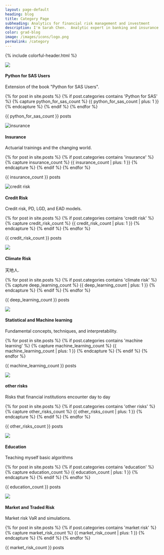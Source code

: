 ```yaml
---
layout: page-default
heading: blog
title: Category Page
subheading: Analytics for financial risk management and investment
description: I'm Sarah Chen.  Analytic expert in banking and insurance.
color: grad-blog
image: /images/icons/logo.png
permalink: /category
---
```


{% include colorful-header.html %}

<div class="home-container">
  <div class="home-articles">
    <div class="home-wrapper">
      <div class="gem-box">
        <div class="python-for-sas" onclick="location.href='{{ site.baseurl }}/python-for-sas';">
          <img src="{{ "/images/icons/python.svg" | relative_url }}"/>
          <h4>Python for SAS Users</h4>
          <p>Extension of the book "Python for SAS Users".</p>
          {% for post in site.posts %}
            {% if post.categories contains 'Python for SAS' %}
                {% capture python_for_sas_count %} {{ python_for_sas_count | plus: 1 }} {% endcapture %}
              {% endif %}
          {% endfor %}
          <p class="no_of_posts">{{ python_for_sas_count }} posts</p>
        </div>
        <div class="insurance" onclick="location.href='{{ site.baseurl }}/insurance';">
          <img src="{{ "/images/icons/insurance.svg" | relative_url }}" alt="insurance"/>
          <h4>Insurance</h4>
          <p>Actuarial trainings and the changing world.</p>
          {% for post in site.posts %}
            {% if post.categories contains 'insurance' %}
                {% capture insurance_count %} {{ insurance_count | plus: 1 }} {% endcapture %}
              {% endif %}
          {% endfor %}
          <p class="no_of_posts">{{ insurance_count }} posts</p>
        </div>
        <div class="credit-risk" onclick="location.href='{{ site.baseurl }}/credit-risk';">
          <img src="{{ "/images/icons/credit-risk.svg" | relative_url }}" alt="credit risk"/>
          <h4>Credit Risk</h4>
          <p>Credit risk, PD, LGD, and EAD models.</p>
          {% for post in site.posts %}
              {% if post.categories contains 'credit risk' %}
                {% capture credit_risk_count %} {{ credit_risk_count | plus: 1 }} {% endcapture %}
              {% endif %}
          {% endfor %}
          <p class="no_of_posts">{{ credit_risk_count }} posts</p>
        </div>
        <div class="climate-risk" onclick="location.href='{{ site.baseurl }}/climate-risk';">
            <img src="{{ "/images/icons/climate-risk.svg" | relative_url }}" />
            <h4>Climate Risk</h4>
            <p>天地人.</p>
            {% for post in site.posts %}
            {% if post.categories contains 'climate risk' %}
                {% capture deep_learning_count %} {{ deep_learning_count | plus: 1 }} {% endcapture %}
              {% endif %}
          {% endfor %}
          <p class="no_of_posts">{{ deep_learning_count }} posts</p>
        </div>
        <div class="machine-learning" onclick="location.href='{{ site.baseurl }}/machine-learning';">
            <img src="{{ "/images/icons/machine-learning.svg" | relative_url }}" />
            <h4>Statistical and Machine learning</h4>
            <p>Fundamental concepts, techniques, and interpretability.</p>
            {% for post in site.posts %}
              {% if post.categories contains 'machine learning' %}
                {% capture machine_learning_count %} {{ machine_learning_count | plus: 1 }} {% endcapture %}
            {% endif %}
          {% endfor %}
          <p class="no_of_posts">{{ machine_learning_count }} posts</p>
        </div>
        <div class="other-risks" onclick="location.href='{{ site.baseurl }}/other-risks';">
          <img src="{{ "/images/icons/real-estate.svg" | relative_url }}"/>
          <h4>other risks</h4>
          <p>Risks that financial institutions encounter day to day</p>
          {% for post in site.posts %}
            {% if post.categories contains 'other risks' %}
                {% capture other_risks_count %} {{ other_risks_count | plus: 1 }} {% endcapture %}
            {% endif %}
          {% endfor %}
          <p class="no_of_posts">{{ other_risks_count }} posts</p>
        </div>
        <div class="education" onclick="location.href='{{ site.baseurl }}/education';">
          <img src="{{ "/images/icons/education.svg" | relative_url }}" />
          <h4>Education</h4>
          <p>Teaching myself basic algorithms</p>
          {% for post in site.posts %}
            {% if post.categories contains 'education' %}
                {% capture education_count %} {{ education_count | plus: 1 }} {% endcapture %}
            {% endif %}
          {% endfor %}
          <p class="no_of_posts">{{ education_count }} posts</p>
        </div>
        <div class="market-risk" onclick="location.href='{{ site.baseurl }}/market-risk';">
          <img src="{{ "/images/icons/market.svg" | relative_url }}" />
          <h4>Market and Traded Risk</h4>
          <p>Market risk VaR and simulations.</p>
          {% for post in site.posts %}
            {% if post.categories contains 'market risk' %}
                {% capture market_risk_count %} {{ market_risk_count | plus: 1 }} {% endcapture %}
            {% endif %}
          {% endfor %}
          <p class="no_of_posts">{{ market_risk_count }} posts</p>
        </div>
      </div>
    </div>
  </div>
</div>